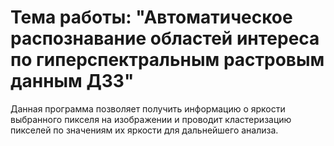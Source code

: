 # Тема работы: "Автоматическое распознавание областей интереса по гиперспектральным растровым данным ДЗЗ"
Данная программа позволяет получить информацию о яркости выбранного пикселя на изображении и проводит кластеризацию пикселей по значениям их яркости для дальнейшего анализа.
